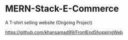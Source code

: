 # MERN-Stack-E-Commerce
A T-shirt selling website (Ongoing Project)

https://github.com/khansamad99/FrontEndShoppingWeb
